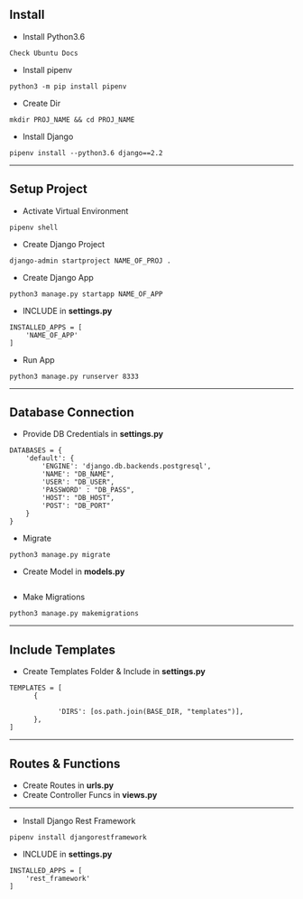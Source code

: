 <h2>Install</h2>

- Install Python3.6
```
Check Ubuntu Docs
```

- Install pipenv
```
python3 -m pip install pipenv
```

- Create Dir
```
mkdir PROJ_NAME && cd PROJ_NAME
```

- Install Django
```
pipenv install --python3.6 django==2.2
```

-------

<h2>Setup Project</h2>

- Activate Virtual Environment
```
pipenv shell
```

- Create Django Project
```
django-admin startproject NAME_OF_PROJ .
```

- Create Django App
```
python3 manage.py startapp NAME_OF_APP
```

- INCLUDE in <strong>settings.py</strong>
```
INSTALLED_APPS = [
    'NAME_OF_APP'
]
```

- Run App
```
python3 manage.py runserver 8333
```

-----
<h2>Database Connection</h2>

- Provide DB Credentials in <strong>settings.py</strong>
```
DATABASES = {
    'default': {
        'ENGINE': 'django.db.backends.postgresql',
        'NAME': "DB_NAME",
        'USER': "DB_USER",
        'PASSWORD' : "DB_PASS",
        'HOST': "DB_HOST",
        'POST': "DB_PORT"
    }
}
```

- Migrate
```
python3 manage.py migrate
```

- Create Model in <strong>models.py</strong>
```
```

- Make Migrations
```
python3 manage.py makemigrations
```
-----

<h2> Include Templates</h2>

- Create Templates Folder & Include in <strong>settings.py</strong>

```
TEMPLATES = [
      {
            
            'DIRS': [os.path.join(BASE_DIR, "templates")],
      },
]
```


----
<h2>Routes & Functions</h2>

- Create Routes in <strong> urls.py</strong> 
- Create Controller Funcs in <strong> views.py</strong>

----

- Install Django Rest Framework
```
pipenv install djangorestframework
```

- INCLUDE in <strong>settings.py</strong>
```
INSTALLED_APPS = [
    'rest_framework'
]
```